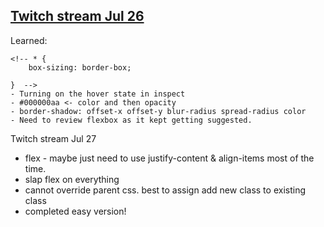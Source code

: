  <b><u><h2>Twitch stream Jul 26</h2></u></b>
    Learned: 
   
    <!-- * {
        box-sizing: border-box;
        
    }  -->
    - Turning on the hover state in inspect
    - #000000aa <- color and then opacity
    - border-shadow: offset-x offset-y blur-radius spread-radius color
    - Need to review flexbox as it kept getting suggested.

Twitch stream Jul 27
- flex - maybe just need to use justify-content & align-items most of the time.
- slap flex on everything
- cannot override parent css. best to assign add new class to existing class
- completed easy version!